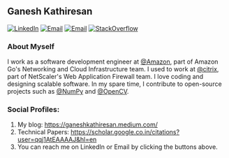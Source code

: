 ## Ganesh Kathiresan
<p>
<a href="https://www.linkedin.com/in/ganesh-kathiresan/"><img alt="LinkedIn" src="https://img.shields.io/badge/LinkedIn-Ganesh%20Kathiresan-blue?style=flat-square&logo=linkedin"></a>
<a href="mailto:ganesh3597@gmail.com"><img alt="Email" src="https://img.shields.io/badge/Email-ganesh3597@gmail.com-red?style=flat-square&logo=gmail"></a>
<a href="mailto:gakathir@amazon.com"><img alt="Email" src="https://img.shields.io/badge/Email-gakathir@amazon.com-black?style=flat-square&logo=amazon"></a>
<a href="https://stackoverflow.com/users/5671364/ganesh-kathiresan"><img alt="StackOverflow" src="https://img.shields.io/badge/Stack%20Overflow-Ganesh-orange?style=flat-square&logo=stack-overflow"></a>
</p>

### About Myself
I work as a software development engineer at [@Amazon](https://github.com/amzn), part of Amazon Go's Networking and Cloud Infrastructure team. I used to work at [@citrix](https://github.com/citrix), part of NetScaler's Web Application Firewall team. I love coding and designing scalable software. In my spare time, I contribute to open-source projects such as [@NumPy](https://github.com/numpy) and [@OpenCV](https://github.com/opencv/opencv).

### Social Profiles:
1. My blog: https://ganeshkathiresan.medium.com/
2. Technical Papers: https://scholar.google.co.in/citations?user=qqj1AtEAAAAJ&hl=en
3. You can reach me on LinkedIn or Email by clicking the buttons above.
